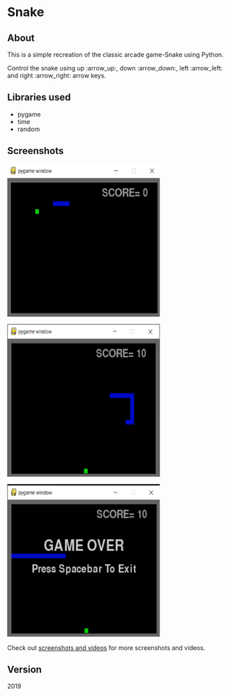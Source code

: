 # Snake

## About
<p>This is a simple recreation of the classic arcade game-Snake using Python.</p>
<p>Control the snake using up :arrow_up:, down :arrow_down:, left :arrow_left: and right :arrow_right: arrow keys.</p>

## Libraries used
* pygame
* time
* random

## Screenshots

<p>
  <img src="screenshots and videos/Screenshot (125).png", height="350", width="350">
</p>
 
<p>
  <img src="screenshots and videos/Screenshot (127).png", height="350", width="350">
</p>
 
<p>
  <img src="screenshots and videos/Screenshot (128).png", height="350", width="350">
</p>
 
Check out [screenshots and videos](https://github.com/shree675/Snake/tree/main/screenshots%20and%20videos) for more screenshots and videos.

## Version
2019
